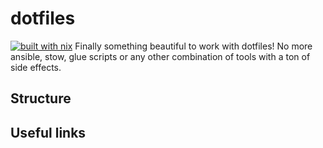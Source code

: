 # dotfiles 
[![built with nix](https://builtwithnix.org/badge.svg)](https://builtwithnix.org)
Finally something beautiful to work with dotfiles! No more ansible, stow, glue scripts or any other combination of tools with a ton of side effects.

## Structure

## Useful links
